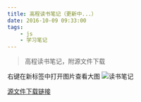 ```yaml
---
title: 高程读书笔记（更新中...）
date: 2016-10-09 09:33:00
tags:
	- js
	- 学习笔记
---
```


> 高程读书笔记，附源文件下载

<!-- more -->

右键在新标签中打开图片查看大图
![读书笔记](http://og08ttv6v.bkt.clouddn.com/readnote/JavaScript%20%E9%AB%98%E7%BA%A7%E7%A8%8B%E5%BA%8F%E8%AE%BE%E8%AE%A1.gif)

[源文件下载链接](http://pan.baidu.com/s/1bprGOAN)